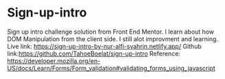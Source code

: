 # Sign-up-intro
Sign up intro challenge solution from Front End Mentor. I learn about how DOM Manipulation from the client side. I still alot improvment and learning.
Live link: https://sign-up-intro-by-nur-alfi-syahrin.netlify.app/
Github link:https://github.com/TahoeBoelat/sign-up-intro
Reference: https://developer.mozilla.org/en-US/docs/Learn/Forms/Form_validation#validating_forms_using_javascript
